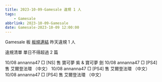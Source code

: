 ```yaml
---
title: 2023-10-09-Gamesale 違規 1 人
tags:
    - Gamesale
abbrlink: 2023-10-09-Gamesale
date: Gamesale-2023-10-09 12:00:00
---
```

Gamesale 板 [板規連結](https://www.ptt.cc/bbs/Gossiping/M.1637425085.A.07D.html)
昨天違規 1 人
<!-- more -->

違規清單
單日不得超過 2 篇

10/08 annanna47 □ [NS] 售 寶可夢 紫 & 寶可夢 劍
10/08 annanna47 □ [PS4] 售 艾爾登法環 （中文）
10/08 annanna47 □ [PS4] 售 艾爾登法環 （中文）
10/08 annanna47 □ [PS4] 售 艾爾登法環 （中文）